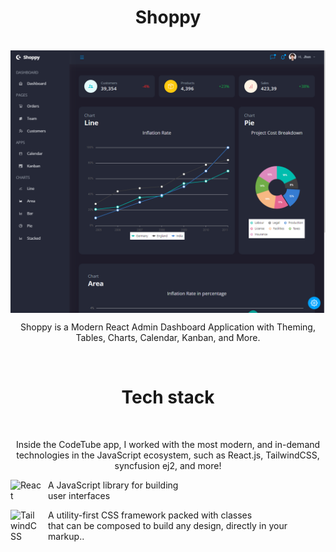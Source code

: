 <h1 align="center">
  Shoppy
</h1>
<br/>

<img align="center" src="src/assets/shoppy.png" />
<br/>
<p align="center">
  Shoppy is a Modern React Admin Dashboard Application with Theming, Tables, Charts, Calendar, Kanban, and More.
</p>

<br/>
<h1 align="center">
  Tech stack
</h1>
<br/>

<p align="center">
  Inside the CodeTube app, I worked with the most modern, and in-demand technologies in the JavaScript ecosystem, such as React.js, TailwindCSS, syncfusion ej2, and more!
  <br/>
</p>
<p align="left">
  <img align="left" alt="React" width="50px" style="padding-right:10px;" src="https://cdn.jsdelivr.net/gh/devicons/devicon/icons/react/react-original.svg" />
  <p> A JavaScript library for building <br/> user interfaces </p>
   <img align="left" alt="TailwindCSS" width="50px" style="padding-right:10px;" src="https://cdn.jsdelivr.net/gh/devicons/devicon/icons/tailwindcss/tailwindcss-plain.svg" />
  <p> A utility-first CSS framework packed with classes <br/> that can be composed to build any design, directly in your markup.. </p>
</p>

